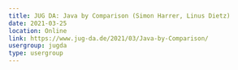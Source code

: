 ```yaml
---
title: JUG DA: Java by Comparison (Simon Harrer, Linus Dietz)
date: 2021-03-25
location: Online
link: https://www.jug-da.de/2021/03/Java-by-Comparison/
usergroup: jugda
type: usergroup
---
```

